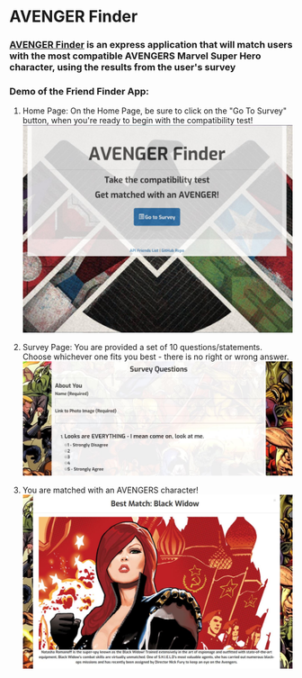 # AVENGER Finder

### [AVENGER Finder](https://agile-fjord-28436.herokuapp.com/) is an express application that will match users with the most compatible AVENGERS Marvel Super Hero character, using the results from the user's survey

### Demo of the Friend Finder App:

1. Home Page: On the Home Page, be sure to click on the "Go To Survey" button, when you're ready to begin with the compatibility test!
![HomePage](./app/public/assets/images/img8.jpg)

2. Survey Page: You are provided a set of 10 questions/statements.  Choose whichever one fits you best - there is no right or wrong answer.
![SurveyPage](./app/public/assets/images/surveyQuestions.jpg)

3. You are matched with an AVENGERS character!
![MatchModal](./app/public/assets/images/match.jpg)
